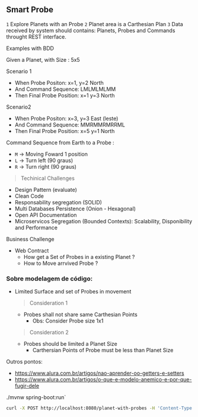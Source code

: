 ## Smart Probe

`1` Explore Planets with an Probe
`2` Planet area is a Carthesian Plan
`3` Data received by system should contains: Planets, Probes and Commands throught REST interface.

Examples with BDD

Given a Planet, with Size : 5x5

Scenario 1
 - When Probe Positon: x=1, y=2 North
 - And Command Sequence: LMLMLMLMM
 - Then Final Probe Position: x=1 y=3 North

Scenario2
 - When Probe Positon: x=3, y=3 East (leste)
 - And Command Sequence: MMRMMRMRRML
 - Then Final Probe Position: x=5 y=1 North

Command Sequence from Earth to a Probe :
- `M` -> Moving Foward 1 position
- `L` -> Turn left (90 graus)
- `R` -> Turn right (90 graus)


> Techinical Challenges
 - Design Pattern (evaluate)
 - Clean Code
 - Responsability segregation (SOLID)
 - Multi Databases Persistence (Onion - Hexagonal)
 - Open API Documentation
 - Microservicos Segregation (Bounded Contexts): Scalability, Disponibility and Performance

Business Challenge
 - Web Contract
    - How get a Set of Probes in a existing Planet ?
    - How to Move arrvived Probe ?

### Sobre modelagem de código:
- Limited Surface and set of Probes in movement
  > Consideration 1
    - Probes shall not share same Carthesian Points
       - Obs: Consider Probe size 1x1
  > Consideration 2
    - Probes should be limited a Planet Size
       - Carthersian Points of Probe must be less than Planet Size 


Outros pontos: 
- https://www.alura.com.br/artigos/nao-aprender-oo-getters-e-setters
- https://www.alura.com.br/artigos/o-que-e-modelo-anemico-e-por-que-fugir-dele

./mvnw spring-boot:run`

```bash
curl -X POST http://localhost:8080/planet-with-probes -H 'Content-Type: application/json' -d '{"width":10,"height":10,"probes":[{"x":1,"y":2,"direction":"N","commands": "LMLMLMLMM"},{"x":3,"y":3,"direction":"E","commands": "MMRMMRMRRM"}]}'
```
